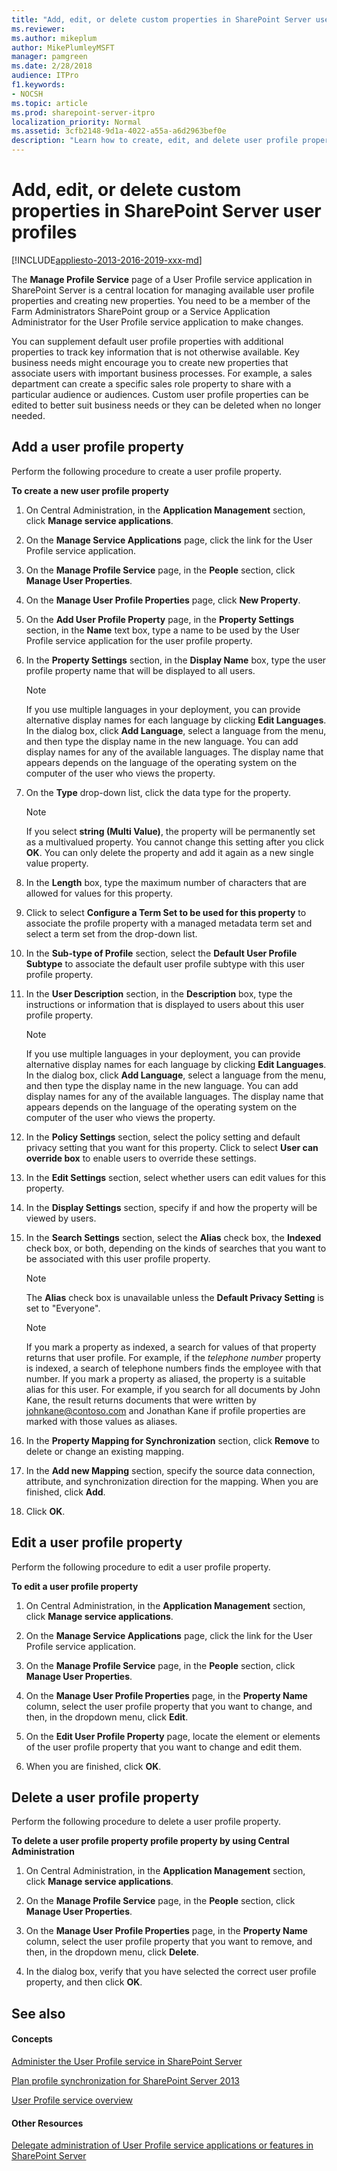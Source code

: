 ```yaml
---
title: "Add, edit, or delete custom properties in SharePoint Server user profiles"
ms.reviewer: 
ms.author: mikeplum
author: MikePlumleyMSFT
manager: pamgreen
ms.date: 2/28/2018
audience: ITPro
f1.keywords:
- NOCSH
ms.topic: article
ms.prod: sharepoint-server-itpro
localization_priority: Normal
ms.assetid: 3cfb2148-9d1a-4022-a55a-a6d2963bef0e
description: "Learn how to create, edit, and delete user profile properties in SharePoint Server."
---
```


# Add, edit, or delete custom properties in SharePoint Server user profiles

[!INCLUDE[appliesto-2013-2016-2019-xxx-md](../includes/appliesto-2013-2016-2019-xxx-md.md)]
  
The **Manage Profile Service** page of a User Profile service application in SharePoint Server is a central location for managing available user profile properties and creating new properties. You need to be a member of the Farm Administrators SharePoint group or a Service Application Administrator for the User Profile service application to make changes. 
  
You can supplement default user profile properties with additional properties to track key information that is not otherwise available. Key business needs might encourage you to create new properties that associate users with important business processes. For example, a sales department can create a specific sales role property to share with a particular audience or audiences. Custom user profile properties can be edited to better suit business needs or they can be deleted when no longer needed.
  
    
## Add a user profile property
<a name="create"> </a>

Perform the following procedure to create a user profile property.
  
 **To create a new user profile property**
  
1. On Central Administration, in the **Application Management** section, click **Manage service applications**.
    
2. On the **Manage Service Applications** page, click the link for the User Profile service application. 
    
3. On the **Manage Profile Service** page, in the **People** section, click **Manage User Properties**.
    
4. On the **Manage User Profile Properties** page, click **New Property**.
    
5. On the **Add User Profile Property** page, in the **Property Settings** section, in the **Name** text box, type a name to be used by the User Profile service application for the user profile property. 
    
6. In the **Property Settings** section, in the **Display Name** box, type the user profile property name that will be displayed to all users. 
    
    > [!NOTE]
    > If you use multiple languages in your deployment, you can provide alternative display names for each language by clicking **Edit Languages**. In the dialog box, click **Add Language**, select a language from the menu, and then type the display name in the new language. You can add display names for any of the available languages. The display name that appears depends on the language of the operating system on the computer of the user who views the property. 
  
7. On the **Type** drop-down list, click the data type for the property. 
    
    > [!NOTE]
    > If you select **string (Multi Value)**, the property will be permanently set as a multivalued property. You cannot change this setting after you click **OK**. You can only delete the property and add it again as a new single value property. 
  
8. In the **Length** box, type the maximum number of characters that are allowed for values for this property. 
    
9. Click to select **Configure a Term Set to be used for this property** to associate the profile property with a managed metadata term set and select a term set from the drop-down list. 
    
10. In the **Sub-type of Profile** section, select the **Default User Profile Subtype** to associate the default user profile subtype with this user profile property. 
    
11. In the **User Description** section, in the **Description** box, type the instructions or information that is displayed to users about this user profile property. 
    
    > [!NOTE]
    > If you use multiple languages in your deployment, you can provide alternative display names for each language by clicking **Edit Languages**. In the dialog box, click **Add Language**, select a language from the menu, and then type the display name in the new language. You can add display names for any of the available languages. The display name that appears depends on the language of the operating system on the computer of the user who views the property. 
  
12. In the **Policy Settings** section, select the policy setting and default privacy setting that you want for this property. Click to select **User can override box** to enable users to override these settings. 
    
13. In the **Edit Settings** section, select whether users can edit values for this property. 
    
14. In the **Display Settings** section, specify if and how the property will be viewed by users. 
    
15. In the **Search Settings** section, select the **Alias** check box, the **Indexed** check box, or both, depending on the kinds of searches that you want to be associated with this user profile property. 
    
    > [!NOTE]
    > The **Alias** check box is unavailable unless the **Default Privacy Setting** is set to "Everyone". 
  
    > [!NOTE]
    > If you mark a property as indexed, a search for values of that property returns that user profile. For example, if the  _telephone number_ property is indexed, a search of telephone numbers finds the employee with that number. If you mark a property as aliased, the property is a suitable alias for this user. For example, if you search for all documents by John Kane, the result returns documents that were written by johnkane@contoso.com and Jonathan Kane if profile properties are marked with those values as aliases. 
  
16. In the **Property Mapping for Synchronization** section, click **Remove** to delete or change an existing mapping. 
    
17. In the **Add new Mapping** section, specify the source data connection, attribute, and synchronization direction for the mapping. When you are finished, click **Add**.
    
18. Click **OK**.
    
## Edit a user profile property
<a name="edit"> </a>

Perform the following procedure to edit a user profile property.
  
 **To edit a user profile property**
  
1. On Central Administration, in the **Application Management** section, click **Manage service applications**.
    
2. On the **Manage Service Applications** page, click the link for the User Profile service application. 
    
3. On the **Manage Profile Service** page, in the **People** section, click **Manage User Properties**.
    
4. On the **Manage User Profile Properties** page, in the **Property Name** column, select the user profile property that you want to change, and then, in the dropdown menu, click **Edit**.
    
5. On the **Edit User Profile Property** page, locate the element or elements of the user profile property that you want to change and edit them. 
    
6. When you are finished, click **OK**.
    
## Delete a user profile property
<a name="delete"> </a>

Perform the following procedure to delete a user profile property.
  
 **To delete a user profile property profile property by using Central Administration**
  
1. On Central Administration, in the **Application Management** section, click **Manage service applications**.
    
2. On the **Manage Profile Service** page, in the **People** section, click **Manage User Properties**.
    
3. On the **Manage User Profile Properties** page, in the **Property Name** column, select the user profile property that you want to remove, and then, in the dropdown menu, click **Delete**.
    
4. In the dialog box, verify that you have selected the correct user profile property, and then click **OK**.
    
## See also
<a name="delete"> </a>

#### Concepts

[Administer the User Profile service in SharePoint Server](user-profile-service-administration.md)
  
[Plan profile synchronization for SharePoint Server 2013](plan-profile-synchronization-for-sharepoint-server-2013.md)
  
[User Profile service overview](../install/user-profile-service-overview.md)
#### Other Resources

[Delegate administration of User Profile service applications or features in SharePoint Server](/previous-versions/office/sharepoint-server-2010/ee721057(v=office.14))

